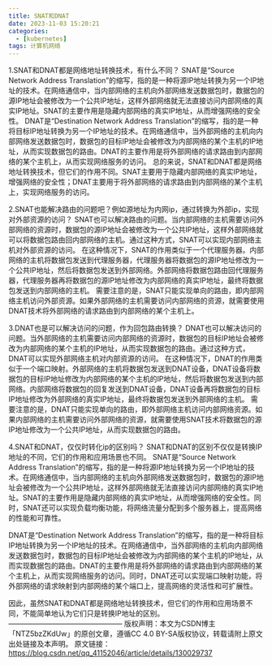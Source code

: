 ```yaml
---
title: SNAT和DNAT
date: 2023-11-03 15:20:21
categories:
  - [kubernetes]
tags: 计算机网络
---
```

1.SNAT和DNAT都是网络地址转换技术，有什么不同？
SNAT是“Source Network Address Translation”的缩写，指的是一种将源IP地址转换为另一个IP地址的技术。在网络通信中，当内部网络的主机向外部网络发送数据包时，数据包的源IP地址会被修改为一个公共IP地址，这样外部网络就无法直接访问内部网络的真实IP地址。SNAT的主要作用是隐藏内部网络的真实IP地址，从而增强网络的安全性。
DNAT是“Destination Network Address Translation”的缩写，指的是一种将目标IP地址转换为另一个IP地址的技术。在网络通信中，当外部网络的主机向内部网络发送数据包时，数据包的目标IP地址会被修改为内部网络的某个主机的IP地址，从而实现数据包的路由。DNAT的主要作用是将外部网络的请求路由到内部网络的某个主机上，从而实现网络服务的访问。
总的来说，SNAT和DNAT都是网络地址转换技术，但它们的作用不同。SNAT主要用于隐藏内部网络的真实IP地址，增强网络的安全性；DNAT主要用于将外部网络的请求路由到内部网络的某个主机上，实现网络服务的访问。

2.SNAT也能解决路由的问题吧？例如源地址为内网ip，通过转换为外部ip，实现对外部资源的访问？
SNAT也可以解决路由的问题。当内部网络的主机需要访问外部网络的资源时，数据包的源IP地址会被修改为一个公共IP地址，这样外部网络就可以将数据包路由回内部网络的主机。通过这种方式，SNAT可以实现内部网络主机对外部资源的访问。
在这种情况下，SNAT的作用类似于一个代理服务器。内部网络的主机将数据包发送到代理服务器，代理服务器将数据包的源IP地址修改为一个公共IP地址，然后将数据包发送到外部网络。外部网络将数据包路由回代理服务器，代理服务器再将数据包的源IP地址修改为内部网络的真实IP地址，最终将数据包发送到内部网络的主机。
需要注意的是，SNAT只能实现单向的路由，即内部网络主机访问外部资源。如果外部网络的主机需要访问内部网络的资源，就需要使用DNAT技术将外部网络的请求路由到内部网络的某个主机上。

3.DNAT也是可以解决访问的问题，作为回包路由转换？
DNAT也可以解决访问的问题。当外部网络的主机需要访问内部网络的资源时，数据包的目标IP地址会被修改为内部网络的某个主机的IP地址，从而实现数据包的路由。通过这种方式，DNAT可以实现外部网络主机对内部资源的访问。
在这种情况下，DNAT的作用类似于一个端口映射。外部网络的主机将数据包发送到DNAT设备，DNAT设备将数据包的目标IP地址修改为内部网络的某个主机的IP地址，然后将数据包发送到内部网络。内部网络将数据包的回复发送到DNAT设备，DNAT设备再将数据包的目标IP地址修改为外部网络的真实IP地址，最终将数据包发送到外部网络的主机。
需要注意的是，DNAT只能实现单向的路由，即外部网络主机访问内部网络资源。如果内部网络的主机需要访问外部网络的资源，就需要使用SNAT技术将数据包的源IP地址修改为一个公共IP地址，从而实现数据包的路由。

4.SNAT和DNAT，仅仅时转化ip的区别吗？
SNAT和DNAT的区别不仅仅是转换IP地址的不同，它们的作用和应用场景也不同。
SNAT是“Source Network Address Translation”的缩写，指的是一种将源IP地址转换为另一个IP地址的技术。在网络通信中，当内部网络的主机向外部网络发送数据包时，数据包的源IP地址会被修改为一个公共IP地址，这样外部网络就无法直接访问内部网络的真实IP地址。SNAT的主要作用是隐藏内部网络的真实IP地址，从而增强网络的安全性。同时，SNAT还可以实现负载均衡功能，将网络流量分配到多个服务器上，提高网络的性能和可靠性。

DNAT是“Destination Network Address Translation”的缩写，指的是一种将目标IP地址转换为另一个IP地址的技术。在网络通信中，当外部网络的主机向内部网络发送数据包时，数据包的目标IP地址会被修改为内部网络的某个主机的IP地址，从而实现数据包的路由。DNAT的主要作用是将外部网络的请求路由到内部网络的某个主机上，从而实现网络服务的访问。同时，DNAT还可以实现端口映射功能，将外部网络的请求映射到内部网络的某个端口上，提高网络的灵活性和可扩展性。

因此，虽然SNAT和DNAT都是网络地址转换技术，但它们的作用和应用场景不同，不能简单地认为它们只是转换IP地址的区别。
————————————————
版权声明：本文为CSDN博主「NTZ5bzZKdUw」的原创文章，遵循CC 4.0 BY-SA版权协议，转载请附上原文出处链接及本声明。
原文链接：https://blog.csdn.net/qq_41152046/article/details/130029737